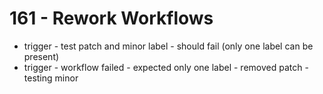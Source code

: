 # 161 - Rework Workflows

- trigger - test patch and minor label - should fail (only one label can be present)
- trigger - workflow failed - expected only one label - removed patch - testing minor
